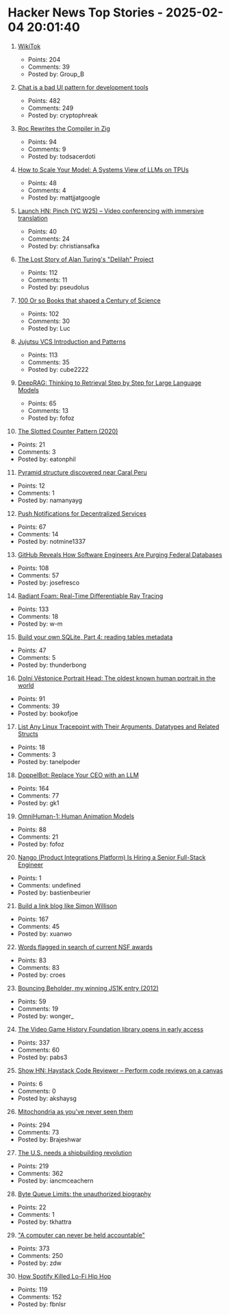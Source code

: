# Hacker News Top Stories - 2025-02-04 20:01:40

1. [WikiTok](https://wikitok.vercel.app/)
   - Points: 204
   - Comments: 39
   - Posted by: Group_B

2. [Chat is a bad UI pattern for development tools](https://danieldelaney.net/chat/)
   - Points: 482
   - Comments: 249
   - Posted by: cryptophreak

3. [Roc Rewrites the Compiler in Zig](https://gist.github.com/rtfeldman/77fb430ee57b42f5f2ca973a3992532f)
   - Points: 94
   - Comments: 9
   - Posted by: todsacerdoti

4. [How to Scale Your Model: A Systems View of LLMs on TPUs](https://jax-ml.github.io/scaling-book/)
   - Points: 48
   - Comments: 4
   - Posted by: mattjjatgoogle

5. [Launch HN: Pinch (YC W25) – Video conferencing with immersive translation](undefined)
   - Points: 40
   - Comments: 24
   - Posted by: christiansafka

6. [The Lost Story of Alan Turing's "Delilah" Project](https://spectrum.ieee.org/alan-turings-delilah)
   - Points: 112
   - Comments: 11
   - Posted by: pseudolus

7. [100 Or so Books that shaped a Century of Science](https://web.mnstate.edu/schwartz/centurylist2.html)
   - Points: 102
   - Comments: 30
   - Posted by: Luc

8. [Jujutsu VCS Introduction and Patterns](https://kubamartin.com/posts/introduction-to-the-jujutsu-vcs/)
   - Points: 113
   - Comments: 35
   - Posted by: cube2222

9. [DeepRAG: Thinking to Retrieval Step by Step for Large Language Models](https://arxiv.org/abs/2502.01142)
   - Points: 65
   - Comments: 13
   - Posted by: fofoz

10. [The Slotted Counter Pattern (2020)](https://planetscale.com/blog/the-slotted-counter-pattern)
   - Points: 21
   - Comments: 3
   - Posted by: eatonphil

11. [Pyramid structure discovered near Caral Peru](https://omniletters.com/hidden-pyramid-structure-discovered-near-caral/)
   - Points: 12
   - Comments: 1
   - Posted by: namanyayg

12. [Push Notifications for Decentralized Services](https://unifiedpush.org/news/20250131_push_for_decentralized/)
   - Points: 67
   - Comments: 14
   - Posted by: notmine1337

13. [GitHub Reveals How Software Engineers Are Purging Federal Databases](https://www.404media.co/forbidden-words-github-reveals-how-software-engineers-are-purging-federal-databases/)
   - Points: 108
   - Comments: 57
   - Posted by: josefresco

14. [Radiant Foam: Real-Time Differentiable Ray Tracing](https://radfoam.github.io)
   - Points: 133
   - Comments: 18
   - Posted by: w-m

15. [Build your own SQLite, Part 4: reading tables metadata](https://blog.sylver.dev/build-your-own-sqlite-part-4-reading-tables-metadata)
   - Points: 47
   - Comments: 5
   - Posted by: thunderbong

16. [Dolní Vĕstonice Portrait Head: The oldest known human portrait in the world](https://www.livescience.com/archaeology/dolni-vestonice-portrait-head-the-oldest-known-human-portrait-in-the-world)
   - Points: 91
   - Comments: 39
   - Posted by: bookofjoe

17. [List Any Linux Tracepoint with Their Arguments, Datatypes and Related Structs](https://tanelpoder.com/posts/tpargs-list-tracepoint-arguments-and-structures/)
   - Points: 18
   - Comments: 3
   - Posted by: tanelpoder

18. [DoppelBot: Replace Your CEO with an LLM](https://modal.com/docs/examples/slack-finetune)
   - Points: 164
   - Comments: 77
   - Posted by: gk1

19. [OmniHuman-1: Human Animation Models](https://omnihuman-lab.github.io/)
   - Points: 88
   - Comments: 21
   - Posted by: fofoz

20. [Nango (Product Integrations Platform) Is Hiring a Senior Full-Stack Engineer](https://www.nango.dev/jobs)
   - Points: 1
   - Comments: undefined
   - Posted by: bastienbeurier

21. [Build a link blog like Simon Willison](https://xuanwo.io/links/2025/01/link-blog/)
   - Points: 167
   - Comments: 45
   - Posted by: xuanwo

22. [Words flagged in search of current NSF awards](https://mastodon.social/@Lazarou/113943275616933776)
   - Points: 83
   - Comments: 83
   - Posted by: croes

23. [Bouncing Beholder, my winning JS1K entry (2012)](https://marijnhaverbeke.nl/js1k/)
   - Points: 59
   - Comments: 19
   - Posted by: wonger_

24. [The Video Game History Foundation library opens in early access](https://gamehistory.org/vghf-library-launch/)
   - Points: 337
   - Comments: 60
   - Posted by: pabs3

25. [Show HN: Haystack Code Reviewer – Perform code reviews on a canvas](https://haystackeditor.com/code-reviewer)
   - Points: 6
   - Comments: 0
   - Posted by: akshaysg

26. [Mitochondria as you've never seen them](https://www.nature.com/immersive/d41586-025-00269-y/)
   - Points: 294
   - Comments: 73
   - Posted by: Brajeshwar

27. [The U.S. needs a shipbuilding revolution](https://www.usni.org/magazines/proceedings/2025/february/nation-needs-shipbuilding-revolution)
   - Points: 219
   - Comments: 362
   - Posted by: iancmceachern

28. [Byte Queue Limits: the unauthorized biography](https://medium.com/@tom_84912/byte-queue-limits-the-unauthorized-biography-61adc5730b83)
   - Points: 22
   - Comments: 1
   - Posted by: tkhattra

29. ["A computer can never be held accountable"](https://simonwillison.net/2025/Feb/3/a-computer-can-never-be-held-accountable/)
   - Points: 373
   - Comments: 250
   - Posted by: zdw

30. [How Spotify Killed Lo-Fi Hip Hop](https://gamechops.substack.com/p/how-spotify-killed-lo-fi-hip-hop)
   - Points: 119
   - Comments: 152
   - Posted by: fbnlsr

